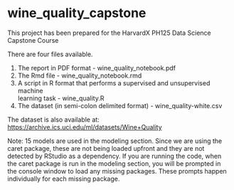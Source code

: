 # wine_quality_capstone

This project has been prepared for the HarvardX PH125 Data Science Capstone Course

There are four files available.  
  1. The report in PDF format - wine_quality_notebook.pdf  
  2. The Rmd file - wine_quality_notebook.rmd  
  3. A script in R format that performs a supervised and unsupervised machine   
  learning task - wine_quality.R  
  4. The dataset (in semi-colon delimited format) - wine_quality-white.csv  
  
The dataset is also available at: https://archive.ics.uci.edu/ml/datasets/Wine+Quality 
  
Note: 15 models are used in the modeling section. Since we are using the caret package, these are not being loaded upfront and they are not detected by RStudio as a dependency. If you are running the code, when the caret package is run in the modeling section, you will be prompted in the console window to load any missing packages. These prompts happen individually for each missing package.